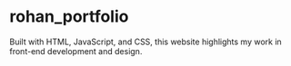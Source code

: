 # rohan_portfolio
Built with HTML, JavaScript, and CSS, this website highlights my work in front-end development and design.
